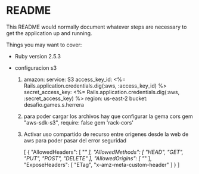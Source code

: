# README

This README would normally document whatever steps are necessary to get the
application up and running.

Things you may want to cover:

* Ruby version 2.5.3
* configuracion s3

    1. amazon:
        service: S3
        access_key_id: <%= Rails.application.credentials.dig(:aws, :access_key_id) %>
        secret_access_key: <%= Rails.application.credentials.dig(:aws, :secret_access_key) %>
        region: us-east-2
        bucket: desafio.games.s.herrera

    2. para poder cargar los archivos hay que configurar la gema cors
        gem "aws-sdk-s3", require: false
        gem 'rack-cors'
    
    3. Activar uso compartido de recurso entre origenes desde la web de aws
        para poder pasar del error seguridad

        [
    {
        "AllowedHeaders": [
            "*"
        ],
        "AllowedMethods": [
            "HEAD",
            "GET",
            "PUT",
            "POST",
            "DELETE"
        ],
        "AllowedOrigins": [
            "*"
        ],
        "ExposeHeaders": [
            "ETag",
            "x-amz-meta-custom-header"
        ]
    }
]
    